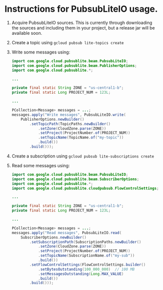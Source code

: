 # Instructions for PubsubLiteIO usage.

1. Acquire PubsubLiteIO sources. This is currently through downloading the
sources and including them in your project, but a release jar will be available
soon.
1. Create a topic using `gcloud pubsub lite-topics create`
1. Write some messages using:

    ```java
    import com.google.cloud.pubsublite.beam.PubsubLiteIO;
    import com.google.cloud.pubsublite.beam.PublisherOptions;
    import com.google.cloud.pubsublite.*;
    
    ...
    
    private final static String ZONE = "us-central1-b";
    private final static Long PROJECT_NUM = 123L;
    
    ...
    
    PCollection<Message> messages = ...;
    messages.apply("Write messages", PubsubLiteIO.write(
        PublisherOptions.newBuilder()
            .setTopicPath(TopicPaths.newBuilder()
                .setZone(CloudZone.parse(ZONE))
                .setProject(ProjectNumber.of(PROJECT_NUM))
                .setTopicName(TopicName.of("my-topic"))
                .build())
            .build()));
    ```
1. Create a subscription using `gcloud pubsub lite-subscriptions create`
1. Read some messages using:

    ```java
    import com.google.cloud.pubsublite.beam.PubsubLiteIO;
    import com.google.cloud.pubsublite.beam.SubscriberOptions;
    import com.google.cloud.pubsublite.*;
    import com.google.cloud.pubsublite.cloudpubsub.FlowControlSettings;
    
    ...
    
    private final static String ZONE = "us-central1-b";
    private final static Long PROJECT_NUM = 123L;
    
    ...
    
    PCollection<Message> messages = ...;
    messages.apply("Read messages", PubsubLiteIO.read(
        SubscriberOptions.newBuilder()
            .setSubscriptionPath(SubscriptionPaths.newBuilder()
                .setZone(CloudZone.parse(ZONE))
                .setProject(ProjectNumber.of(PROJECT_NUM))
                .setTopicName(SubscriptionName.of("my-sub"))
                .build())
            .setFlowControlSettings(FlowControlSettings.builder()
                .setBytesOutstanding(100_000_000)  // 100 MB
                .setMessagesOutstanding(Long.MAX_VALUE)
                .build())
            .build()));
    ```
